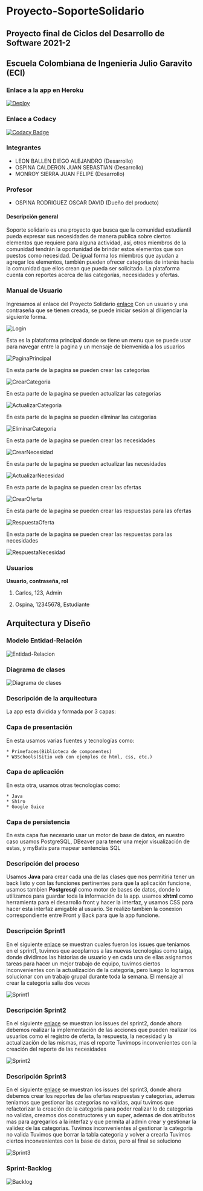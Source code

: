 # Proyecto-SoporteSolidario

## Proyecto final de Ciclos del Desarrollo de Software 2021-2

## Escuela Colombiana de Ingenieria Julio Garavito (ECI)

### Enlace a la app en Heroku

[![Deploy](https://www.herokucdn.com/deploy/button.svg)](https://proyecvdssolidaria.herokuapp.com/app/login.xhtml)

### Enlace a Codacy

[![Codacy Badge](https://api.codacy.com/project/badge/Grade/4467872301c7452ab97f76063e7a5523)](https://app.codacy.com/gh/ProyeCVDS20212/Proyecto?utm_source=github.com&utm_medium=referral&utm_content=ProyeCVDS20212/Proyecto&utm_campaign=Badge_Grade_Settings)

### Integrantes

- LEON BALLEN DIEGO ALEJANDRO (Desarrollo)
- OSPINA CALDERON JUAN SEBASTIAN (Desarrollo)
- MONROY SIERRA JUAN FELIPE (Desarrollo)

### Profesor

+ OSPINA RODRIGUEZ OSCAR DAVID (Dueño del producto)

#### Descripción general

Soporte solidario es una proyecto que busca que la comunidad estudiantil pueda expresar sus necesidades de manera
publica sobre ciertos elementos que requiere para alguna actividad, así, otros miembros de la comunidad tendrán
la oportunidad de brindar estos elementos que son puestos como necesidad. De igual forma los miembros que ayudan
a agregar los elementos, también pueden ofrecer categorías de interés hacia la comunidad que ellos crean que pueda ser
solicitado. La plataforma cuenta con reportes acerca de las categorías, necesidades y ofertas.

### Manual de Usuario
Ingresamos al enlace del Proyecto Solidario [enlace](https://proyecvdssolidaria.herokuapp.com/app/login.xhtml)
Con un usuario y una contraseña que se tienen creada, se puede iniciar sesión al diligenciar la siguiente
forma.

![Login](img/Manual/login.png)

Esta es la plataforma principal donde se tiene un menu que se puede usar para navegar entre la pagina
y un mensaje de bienvenida a los usuarios

![PaginaPrincipal](img/Manual/PaginaPrincipal.png)

En esta parte de la pagina se pueden crear las categorias

![CrearCategoria](img/Manual/CrearCategoria.png)

En esta parte de la pagina se pueden actualizar las categorias

![ActualizarCategoria](img/Manual/ActualizarCategoria.png)

En esta parte de la pagina se pueden eliminar las categorias

![EliminarCategoria](img/Manual/EliminarCategoria.png)

En esta parte de la pagina se pueden crear las necesidades

![CrearNecesidad](img/Manual/CrearNecesidad.png)

En esta parte de la pagina se pueden actualizar las necesidades

![ActualizarNecesidad](img/Manual/ActualizarNecesidad.png)

En esta parte de la pagina se pueden crear las ofertas

![CrearOferta](img/Manual/CrearOferta.png)

En esta parte de la pagina se pueden crear las respuestas para las ofertas

![RespuestaOferta](img/Manual/RespuestaOferta.png)

En esta parte de la pagina se pueden crear las respuestas para las necesidades

![RespuestaNecesidad](img/Manual/RespuestaNecesidad.png)

### Usuarios
**Usuario, contraseña, rol**

1. Carlos, 123, Admin

2. Ospina, 12345678, Estudiante 

## Arquitectura y Diseño
### Modelo Entidad-Relación

![Entidad-Relacion](img/Otras%20imagenes/Diagramaer.png)

### Diagrama de clases

![Diagrama de clases](img/Otras%20imagenes/Diagramadeclases.jpg)

### Descripción de la arquitectura

La app esta dividida y formada por 3 capas:

### Capa de presentación 

En esta usamos varias fuentes y tecnologías como:

    * Primefaces(Biblioteca de componentes)
    * W3Schools(Sitio web con ejemplos de html, css, etc.)
   
### Capa de aplicación

En esta otra, usamos otras tecnologías como:
    
    * Java
    * Shiro
    * Google Guice

### Capa de persistencia

En esta capa fue necesario usar un motor de base de datos, en nuestro caso usamos PostgreSQL, 
DBeaver para tener una mejor visualización de estas, y myBatis para mapear sentencias SQL

### Descripción del proceso

Usamos **Java** para crear cada una de las clases que nos permitiria tener un back listo y con las
funciones pertinentes para que la aplicación funcione, usamos tambien **Postgresql** como motor de 
bases de datos, donde lo utilizamos para guardar toda la información de la app. usamos **xhtml**
como herramienta para el desarrollo front y hacer la interfaz, y usamos CSS para hacer esta interfaz
amigable al usuario. Se realizo tambien la conexion correspondiente entre Front y Back para que la
app funcione. 

### Descripción Sprint1


En el siguiente [enlace](https://tree.taiga.io/project/juanoyolo-solidaridad-escuela/taskboard/sprint-1-16929)
se muestran cuales fueron los issues que teniamos en el sprint1, tuvimos que acoplarnos a las nuevas tecnologias como taiga,
donde dividimos las historias de usuario y en cada una de ellas asignamos tareas para hacer un mejor trabajo de equipo, 
tuvimos ciertos inconvenientes con la actualización de la categoria, pero luego lo logramos solucionar con un
trabajo grupal durante toda la semana.
El mensaje al crear la categoria salia dos veces

![Sprint1](img/Otras%20imagenes/Sprint1.png)

### Descripción Sprint2

En el siguiente [enlace](https://tree.taiga.io/project/juanoyolo-solidaridad-escuela/taskboard/sprint-2-9441) se muestran
los issues del sprint2, donde ahora debemos realizar la implementación de las acciones que pueden realizar los usuarios
como el registro de oferta, la respuesta, la necesidad y la actualización de las mismas, mas el reporte
Tuvimops inconvenientes con la creación del reporte de las necesidades


![Sprint2](img/Otras%20imagenes/Sprint2.png)

### Descripción Sprint3

En el siguiente [enlace](https://tree.taiga.io/project/juanoyolo-solidaridad-escuela/taskboard/sprint-3-6363) se muestran
los issues del sprint3, donde ahora debemos crear los reportes de las ofertas respuestas y categorias, ademas teniamos que
gestionar las categorias no validas, aquí tuvimos que refactorizar la creación de la categoria para poder realizar lo de 
categorias no validas, creamos dos constructores y un super, ademas de dos atributos mas para agregarlos a la interfaz y 
que permita al admin crear y gestionar la validez de las categorias.
Tuvimos inconvenientes al gestionar la categoria no valida
Tuvimos que borrar la tabla categoria y volver a crearla
Tuvimos ciertos inconvenientes con la base de datos, pero al final se soluciono

![Sprint3](img/Otras%20imagenes/Sprint3.png)

### Sprint-Backlog

![Backlog](img/Otras%20imagenes/Backlog.png)





